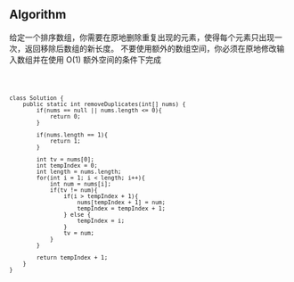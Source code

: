## Algorithm
给定一个排序数组，你需要在原地删除重复出现的元素，使得每个元素只出现一次，返回移除后数组的新长度。
不要使用额外的数组空间，你必须在原地修改输入数组并在使用 O(1) 额外空间的条件下完成

<code>
    
    class Solution {
        public static int removeDuplicates(int[] nums) {
            if(nums == null || nums.length <= 0){
                return 0;
            }

            if(nums.length == 1){
                return 1;
            }

            int tv = nums[0];
            int tempIndex = 0;
            int length = nums.length;
            for(int i = 1; i < length; i++){
                int num = nums[i];
                if(tv != num){
                    if(i > tempIndex + 1){
                        nums[tempIndex + 1] = num;
                        tempIndex = tempIndex + 1;
                    } else {
                        tempIndex = i;
                    }
                    tv = num;
                }
            }

            return tempIndex + 1;
        }
    }

</code>
